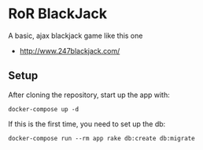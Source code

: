 # RoR BlackJack

A basic, ajax blackjack game like this one  
- http://www.247blackjack.com/  

## Setup
After cloning the repository, start up the app with:
```
docker-compose up -d
```

If this is the first time, you need to set up the db:  
```
docker-compose run --rm app rake db:create db:migrate
```

